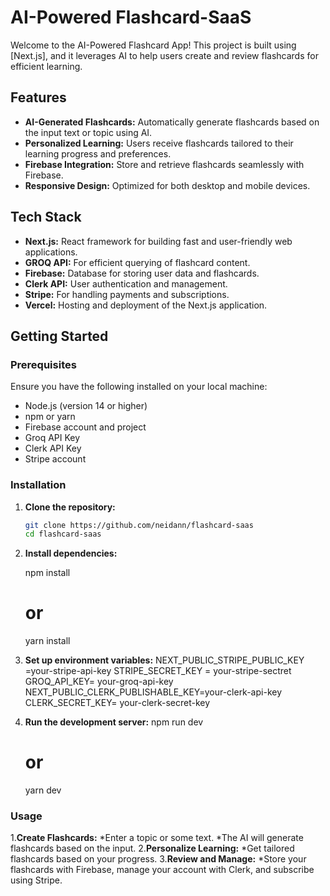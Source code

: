 # AI-Powered Flashcard-SaaS

Welcome to the AI-Powered Flashcard App! This project is built using [Next.js], and it leverages AI to help users create and review flashcards for efficient learning.

## Features

- **AI-Generated Flashcards:** Automatically generate flashcards based on the input text or topic using AI.
- **Personalized Learning:** Users receive flashcards tailored to their learning progress and preferences.
- **Firebase Integration:** Store and retrieve flashcards seamlessly with Firebase.
- **Responsive Design:** Optimized for both desktop and mobile devices.

## Tech Stack

- **Next.js:** React framework for building fast and user-friendly web applications.
- **GROQ API:** For efficient querying of flashcard content.
- **Firebase:** Database for storing user data and flashcards.
- **Clerk API:** User authentication and management.
- **Stripe:** For handling payments and subscriptions.
- **Vercel:** Hosting and deployment of the Next.js application.

## Getting Started

### Prerequisites

Ensure you have the following installed on your local machine:

- Node.js (version 14 or higher)
- npm or yarn
- Firebase account and project
- Groq API Key
- Clerk API Key
- Stripe account

### Installation

1. **Clone the repository:**

   ```bash
   git clone https://github.com/neidann/flashcard-saas
   cd flashcard-saas

2. **Install dependencies:**

   npm install
   # or
   yarn install
  
3. **Set up environment variables:**
   NEXT_PUBLIC_STRIPE_PUBLIC_KEY =your-stripe-api-key
   STRIPE_SECRET_KEY = your-stripe-sectret
   GROQ_API_KEY= your-groq-api-key
   NEXT_PUBLIC_CLERK_PUBLISHABLE_KEY=your-clerk-api-key
   CLERK_SECRET_KEY= your-clerk-secret-key

4. **Run the development server:**
   npm run dev
    # or
   yarn dev

  ### Usage
1.**Create Flashcards:**
    *Enter a topic or some text.
     *The AI will generate flashcards based on the input.
2.**Personalize Learning:**
    *Get tailored flashcards based on your progress.
3.**Review and Manage:**
    *Store your flashcards with Firebase, manage your account with Clerk, and subscribe using Stripe.


